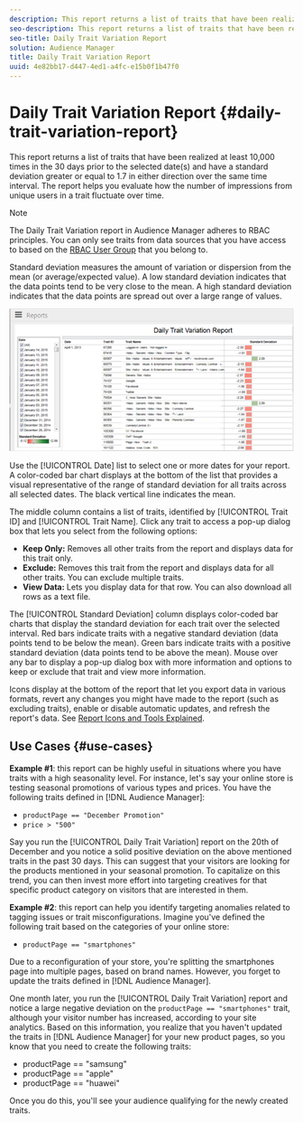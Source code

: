 ```yaml
---
description: This report returns a list of traits that have been realized at least 10,000 times in the 30 days prior to the selected date(s) and have a standard deviation greater or equal to 1.7 in either direction over the same time interval. The report helps you evaluate how the number of impressions from unique users in a trait fluctuate over time.
seo-description: This report returns a list of traits that have been realized at least 10,000 times in the 30 days prior to the selected date(s) and have a standard deviation greater or equal to 1.7 in either direction over the same time interval. The report helps you evaluate how the number of impressions from unique users in a trait fluctuate over time.
seo-title: Daily Trait Variation Report
solution: Audience Manager
title: Daily Trait Variation Report
uuid: 4e82bb17-d447-4ed1-a4fc-e15b0f1b47f0
---
```


# Daily Trait Variation Report {#daily-trait-variation-report}

This report returns a list of traits that have been realized at least 10,000 times in the 30 days prior to the selected date(s) and have a standard deviation greater or equal to 1.7 in either direction over the same time interval. The report helps you evaluate how the number of impressions from unique users in a trait fluctuate over time.

>[!NOTE]
>
>The Daily Trait Variation report in Audience Manager adheres to RBAC principles. You can only see traits from data sources that you have access to based on the [RBAC User Group](/help/using/features/administration/administration-overview.md) that you belong to.

Standard deviation measures the amount of variation or dispersion from the mean (or average/expected value). A low standard deviation indicates that the data points tend to be very close to the mean. A high standard deviation indicates that the data points are spread out over a large range of values.

![](assets/daily_trait_variation.png)

Use the [!UICONTROL Date] list to select one or more dates for your report. A color-coded bar chart displays at the bottom of the list that provides a visual representative of the range of standard deviation for all traits across all selected dates. The black vertical line indicates the mean.

The middle column contains a list of traits, identified by [!UICONTROL Trait ID] and [!UICONTROL Trait Name]. Click any trait to access a pop-up dialog box that lets you select from the following options:

* **Keep Only:** Removes all other traits from the report and displays data for this trait only. 
* **Exclude:** Removes this trait from the report and displays data for all other traits. You can exclude multiple traits. 
* **View Data:** Lets you display data for that row. You can also download all rows as a text file.

The [!UICONTROL Standard Deviation] column displays color-coded bar charts that display the standard deviation for each trait over the selected interval. Red bars indicate traits with a negative standard deviation (data points tend to be below the mean). Green bars indicate traits with a positive standard deviation (data points tend to be above the mean). Mouse over any bar to display a pop-up dialog box with more information and options to keep or exclude that trait and view more information.

Icons display at the bottom of the report that let you export data in various formats, revert any changes you might have made to the report (such as excluding traits), enable or disable automatic updates, and refresh the report's data. See [Report Icons and Tools Explained](../../reporting/dynamic-reports/interactive-report-technology.md#icons-tools-explained).

## Use Cases {#use-cases}

**Example #1**: this report can be highly useful in situations where you have traits with a high seasonality level. For instance, let's say your online store is testing seasonal promotions of various types and prices. You have the following traits defined in [!DNL Audience Manager]:

* `productPage == "December Promotion"`
* `price > "500"`

Say you run the [!UICONTROL Daily Trait Variation] report on the 20th of December and you notice a solid positive deviation on the above mentioned traits in the past 30 days. This can suggest that your visitors are looking for the products mentioned in your seasonal promotion. To capitalize on this trend, you can then invest more effort into targeting creatives for that specific product category on visitors that are interested in them.

**Example #2**: this report can help you identify targeting anomalies related to tagging issues or trait misconfigurations. Imagine you've defined the following trait based on the categories of your online store:

* `productPage == "smartphones"`

Due to a reconfiguration of your store, you're splitting the smartphones page into multiple pages, based on brand names. However, you forget to update the traits defined in [!DNL Audience Manager].

One month later, you run the [!UICONTROL Daily Trait Variation] report and notice a large negative deviation on the `productPage == "smartphones"` trait, although your visitor number has increased, according to your site analytics. Based on this information, you realize that you haven't updated the traits in [!DNL Audience Manager] for your new product pages, so you know that you need to create the following traits:

* productPage == "samsung"
* productPage == "apple"
* productPage == "huawei"

Once you do this, you'll see your audience qualifying for the newly created traits.
